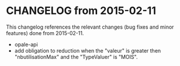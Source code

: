 CHANGELOG from 2015-02-11
===================

This changelog references the relevant changes (bug fixes and minor features) done
from 2015-02-11.

 * opale-api
  * add obligation to reduction when the "valeur" is greater then "nbutilisationMax"  and the "TypeValuer" is "MOIS".